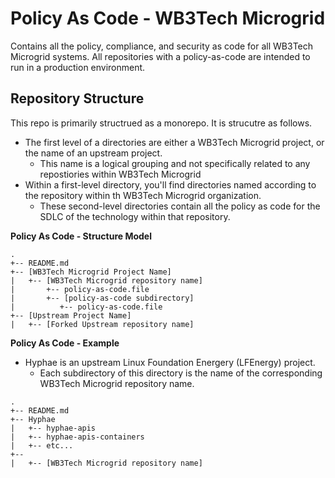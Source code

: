 # Policy As Code - WB3Tech Microgrid

Contains all the policy, compliance, and security as code for all WB3Tech Microgrid systems.  All repositories with a policy-as-code are intended to run in a production environment.

## Repository Structure

This repo is primarily structrued as a monorepo.  It is strucutre as follows.

- The first level of a directories are either a WB3Tech Microgrid project, or the name of an upstream project.
  - This name is a logical grouping and not specifically related to any repostiories within WB3Tech Microgrid
- Within a first-level directory, you'll find directories named according to the repository within th WB3Tech Microgrid organization.
  - These second-level directories contain all the policy as code for the SDLC of the technology within that repository.

**Policy As Code - Structure Model**

```
.
+-- README.md
+-- [WB3Tech Microgrid Project Name]
|   +-- [WB3Tech Microgrid repository name]
|       +-- policy-as-code.file
|       +-- [policy-as-code subdirectory]
|          +-- policy-as-code.file
+-- [Upstream Project Name]
|   +-- [Forked Upstream repository name]

```

**Policy As Code - Example**

- Hyphae is an upstream Linux Foundation Energery (LFEnergy) project.
  - Each subdirectory of this directory is the name of the corresponding WB3Tech Microgrid repository name.

```
.
+-- README.md
+-- Hyphae
|   +-- hyphae-apis
|   +-- hyphae-apis-containers
|   +-- etc...
+-- 
|   +-- [WB3Tech Microgrid repository name]

```